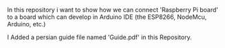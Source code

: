 In this repository i want to show how we can connect 'Raspberry Pi board' to a board which can develop in Arduino IDE (the ESP8266, NodeMcu, Arduino, etc.)

I Added a persian guide file named 'Guide.pdf' in this Repository.
